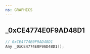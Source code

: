 ```yaml
---
ns: GRAPHICS
---
```

## _0xCE4774E0F9AD48D1

```c
// 0xCE4774E0F9AD48D1
Any _0xCE4774E0F9AD48D1();
```


